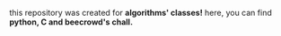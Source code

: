 this repository was created for **algorithms' classes!**
  here, you can find **python, C and beecrowd's chall.**
